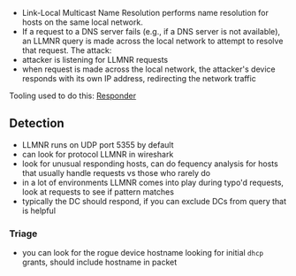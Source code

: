 - Link-Local Multicast Name Resolution performs name resolution for hosts on the same local network.
- If a request to a DNS server fails (e.g., if a DNS server is not available), an LLMNR query is made across the local network to attempt to resolve that request.
The attack:
- attacker is listening for LLMNR requests
- when request is made across the local network, the attacker's device responds with its own IP address, redirecting the network traffic

Tooling used to do this:
	[Responder](https://www.kali.org/tools/responder/)

## Detection
- LLMNR runs on UDP port 5355 by default
- can look for protocol LLMNR in wireshark
- look for unusual responding hosts, can do fequency analysis for hosts that usually handle requests vs those who rarely do
- in a lot of environments LLMNR comes into play during typo'd requests, look at requests to see if pattern matches
- typically the DC should respond, if you can exclude DCs from query that is helpful

### Triage
- you can look for the rogue device hostname looking for initial `dhcp` grants, should include hostname in packet
